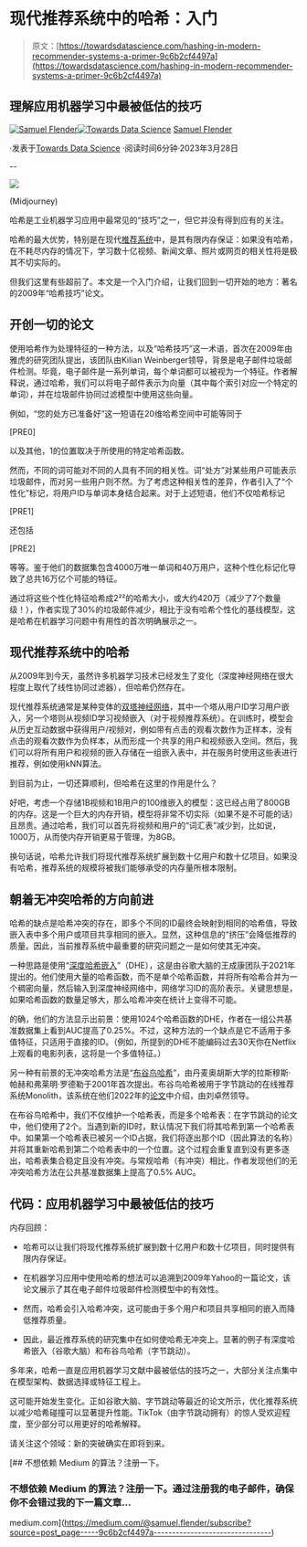 # 现代推荐系统中的哈希：入门

> 原文：[https://towardsdatascience.com/hashing-in-modern-recommender-systems-a-primer-9c6b2cf4497a](https://towardsdatascience.com/hashing-in-modern-recommender-systems-a-primer-9c6b2cf4497a)

## 理解应用机器学习中最被低估的技巧

[](https://medium.com/@samuel.flender?source=post_page-----9c6b2cf4497a--------------------------------)[![Samuel Flender](../Images/390d82a673de8a8bb11cef66978269b5.png)](https://medium.com/@samuel.flender?source=post_page-----9c6b2cf4497a--------------------------------)[](https://towardsdatascience.com/?source=post_page-----9c6b2cf4497a--------------------------------)[![Towards Data Science](../Images/a6ff2676ffcc0c7aad8aaf1d79379785.png)](https://towardsdatascience.com/?source=post_page-----9c6b2cf4497a--------------------------------) [Samuel Flender](https://medium.com/@samuel.flender?source=post_page-----9c6b2cf4497a--------------------------------)

·发表于[Towards Data Science](https://towardsdatascience.com/?source=post_page-----9c6b2cf4497a--------------------------------) ·阅读时间6分钟·2023年3月28日

--

![](../Images/9c2812cf751beb430b8fbe23eefabfa7.png)

(Midjourney)

哈希是工业机器学习应用中最常见的“技巧”之一，但它并没有得到应有的关注。

哈希的最大优势，特别是在现代[推荐系统](https://medium.com/towards-data-science/biases-in-recommender-systems-top-challenges-and-recent-breakthroughs-edcda59d30bf)中，是其有限内存保证：如果没有哈希，在不耗尽内存的情况下，学习数十亿视频、新闻文章、照片或网页的相关性将是极其不切实际的。

但我们这里有些超前了。本文是一个入门介绍，让我们回到一切开始的地方：著名的2009年“哈希技巧”论文。

## 开创一切的论文

使用哈希作为处理特征的一种方法，以及“哈希技巧”这一术语，首次在2009年由雅虎的研究团队提出，该团队由Kilian Weinberger领导，背景是电子邮件垃圾邮件检测。毕竟，电子邮件是一系列单词，每个单词都可以被视为一个特征。作者解释说，通过哈希，我们可以将电子邮件表示为向量（其中每个索引对应一个特定的单词），并在垃圾邮件协同过滤模型中使用这些向量。

例如，“您的处方已准备好”这一短语在20维哈希空间中可能等同于

[PRE0]

以及其他，1的位置取决于所使用的特定哈希函数。

然而，不同的词可能对不同的人具有不同的相关性。词“处方”对某些用户可能表示垃圾邮件，而对另一些用户则不然。为了考虑这种相关性的差异，作者引入了“个性化”标记，将用户ID与单词本身结合起来。对于上述短语，他们不仅哈希标记

[PRE1]

还包括

[PRE2]

等等。鉴于他们的数据集包含4000万唯一单词和40万用户，这种个性化标记化导致了总共16万亿个可能的特征。

通过将这些个性化特征哈希成2²²的哈希大小，或大约420万（减少了7个数量级！），作者实现了30%的垃圾邮件减少，相比于没有哈希个性化的基线模型，这是哈希在机器学习问题中有用性的首次明确展示之一。

## 现代推荐系统中的哈希

从2009年到今天，虽然许多机器学习技术已经发生了变化（深度神经网络在很大程度上取代了线性协同过滤器），但哈希仍然存在。

现代推荐系统通常是某种变体的[双塔神经网络](/learning-to-rank-a-primer-40d2ff9960af)，其中一个塔从用户ID学习用户嵌入，另一个塔则从视频ID学习视频嵌入（对于视频推荐系统）。在训练时，模型会从历史互动数据中获得用户/视频对，例如带有点击的观看次数作为正样本，没有点击的观看次数作为负样本，从而形成一个共享的用户和视频嵌入空间。然后，我们可以将所有用户和视频的嵌入存储在一组嵌入表中，并在服务时使用这些表进行推荐，例如使用kNN算法。

到目前为止，一切还算顺利，但哈希在这里的作用是什么？

好吧，考虑一个存储1B视频和1B用户的100维嵌入的模型：这已经占用了800GB的内存。这是一个巨大的内存开销，模型将非常不切实际（如果不是不可能的话）且昂贵。通过哈希，我们可以首先将视频和用户的“词汇表”减少到，比如说，1000万，从而使内存开销更易于管理，为8GB。

换句话说，哈希允许我们将现代推荐系统扩展到数十亿用户和数十亿项目。如果没有哈希，推荐系统的规模将被我们能够承受的内存量所根本限制。

## 朝着无冲突哈希的方向前进

哈希的缺点是哈希冲突的存在，即多个不同的ID最终会映射到相同的哈希值，导致嵌入表中多个用户或项目共享相同的嵌入。显然，这种信息的“挤压”会降低推荐的质量。因此，当前推荐系统中最重要的研究问题之一是如何使其无冲突。

一种思路是使用“[深度哈希嵌入](https://arxiv.org/abs/2010.10784)”（DHE），这是由谷歌大脑的王成康团队于2021年提出的。他们使用大量的哈希函数，而不是单个哈希函数，并将所有哈希合并为一个稠密向量，然后输入到深度神经网络中，网络学习ID的高阶表示。关键思想是，如果哈希函数的数量足够大，那么哈希冲突在统计上变得不可能。

的确，他们的方法显示出前景：使用1024个哈希函数的DHE，作者在一组公共基准数据集上看到AUC提高了0.25%。不过，这种方法的一个缺点是它不适用于多值特征，只适用于直接的ID。（例如，所提到的DHE不能编码过去30天你在Netflix上观看的电影列表，这将是一个多值特征。）

另一种有前景的无冲突哈希方法是“[布谷鸟哈希](https://www.brics.dk/RS/01/32/BRICS-RS-01-32.pdf)”，由丹麦奥胡斯大学的拉斯穆斯·帕赫和弗莱明·罗德勒于2001年首次提出。布谷鸟哈希被用于字节跳动的在线推荐系统Monolith，该系统在他们2022年的[论文](https://arxiv.org/abs/2209.07663)中介绍，由刘卓然领导。

在布谷鸟哈希中，我们不仅维护一个哈希表，而是多个哈希表：在字节跳动的论文中，他们使用了2个。当遇到新的ID时，默认情况下我们将其哈希到第一个哈希表中。如果第一个哈希表已被另一个ID占据，我们将逐出那个ID（因此算法的名称）并将其重新哈希到第二个哈希表中的一个位置。这个过程会重复直到没有更多逐出，哈希表集合稳定且没有冲突。与常规哈希（有冲突）相比，作者发现他们的无冲突哈希方法在公共基准数据集上提高了0.5% AUC。

## 代码：应用机器学习中最被低估的技巧

内存回顾：

+   哈希可以让我们将现代推荐系统扩展到数十亿用户和数十亿项目，同时提供有限内存保证。

+   在机器学习应用中使用哈希的想法可以追溯到2009年Yahoo的一篇论文，该论文展示了其在电子邮件垃圾邮件检测模型中的有效性。

+   然而，哈希会引入哈希冲突，这可能由于多个用户和项目共享相同的嵌入而降低推荐质量。

+   因此，最近推荐系统的研究集中在如何使哈希无冲突上。显著的例子有深度哈希嵌入（谷歌大脑）和布谷鸟哈希（字节跳动）。

多年来，哈希一直是应用机器学习文献中最被低估的技巧之一，大部分关注点集中在模型架构、数据选择或特征工程上。

这可能开始发生变化。正如谷歌大脑、字节跳动等最近的论文所示，优化推荐系统以减少哈希碰撞可以显著提升性能。TikTok（由字节跳动拥有）的惊人受欢迎程度，至少部分可以用更好的哈希解释。

请关注这个领域：新的突破确实在即将到来。

[](https://medium.com/@samuel.flender/subscribe?source=post_page-----9c6b2cf4497a--------------------------------) [## 不想依赖 Medium 的算法？注册一下。

### 不想依赖 Medium 的算法？注册一下。通过注册我的电子邮件，确保你不会错过我的下一篇文章…

medium.com](https://medium.com/@samuel.flender/subscribe?source=post_page-----9c6b2cf4497a--------------------------------)
